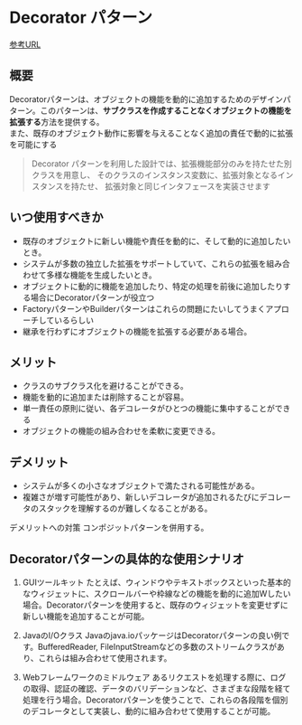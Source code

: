 # Decorator パターン
[参考URL](https://www.techscore.com/tech/DesignPattern/Decorator)

## 概要

Decoratorパターンは、オブジェクトの機能を動的に追加するためのデザインパターン。このパターンは、**サブクラスを作成することなくオブジェクトの機能を拡張する**方法を提供する。  
また、既存のオブジェクト動作に影響を与えることなく追加の責任で動的に拡張を可能にする

>Decorator パターンを利用した設計では、拡張機能部分のみを持たせた別クラスを用意し、 そのクラスのインスタンス変数に、拡張対象となるインスタンスを持たせ、 拡張対象と同じインタフェースを実装させます

## いつ使用すべきか

- 既存のオブジェクトに新しい機能や責任を動的に、そして動的に追加したいとき。
- システムが多数の独立した拡張をサポートしていて、これらの拡張を組み合わせて多様な機能を生成したいとき。
- オブジェクトに動的に機能を追加したり、特定の処理を前後に追加したりする場合にDecoratorパターンが役立つ
- FactoryパターンやBuilderパターンはこれらの問題にたいしてうまくアプローチしているらしい
- 継承を行わずにオブジェクトの機能を拡張する必要がある場合。

## メリット

- クラスのサブクラス化を避けることができる。
- 機能を動的に追加または削除することが容易。
- 単一責任の原則に従い、各デコレータがひとつの機能に集中することができる
- オブジェクトの機能の組み合わせを柔軟に変更できる。

## デメリット

- システムが多くの小さなオブジェクトで満たされる可能性がある。
- 複雑さが増す可能性があり、新しいデコレータが追加されるたびにデコレータのスタックを理解するのが難しくなることがある。

デメリットへの対策
コンポジットパターンを併用する。

## Decoratorパターンの具体的な使用シナリオ

1. GUIツールキット
    たとえば、ウィンドウやテキストボックスといった基本的なウィジェットに、スクロールバーや枠線などの機能を動的に追加Wしたい場合。Decoratorパターンを使用すると、既存のウィジェットを変更せずに新しい機能を追加することが可能。

2. JavaのI/Oクラス
   Javaのjava.ioパッケージはDecoratorパターンの良い例です。BufferedReader, FileInputStreamなどの多数のストリームクラスがあり、これらは組み合わせて使用されます。

3. Webフレームワークのミドルウェア
   あるリクエストを処理する際に、ログの取得、認証の確認、データのバリデーションなど、さまざまな段階を経て処理を行う場合。Decoratorパターンを使うことで、これらの各段階を個別のデコレータとして実装し、動的に組み合わせて使用することが可能。